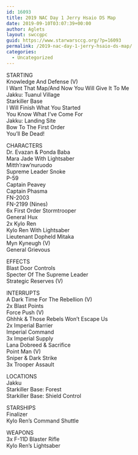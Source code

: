 ```yaml
---
id: 16093
title: 2019 NAC Day 1 Jerry Hsaio DS Map
date: 2019-09-10T03:07:39+00:00
author: Aglets
layout: swccgpc
guid: https://www.starwarsccg.org/?p=16093
permalink: /2019-nac-day-1-jerry-hsaio-ds-map/
categories:
  - Uncategorized
---
```

STARTING  
Knowledge And Defense (V)  
I Want That Map/And Now You Will Give It To Me  
Jakku: Tuanul Village  
Starkiller Base  
I Will Finish What You Started  
You Know What I&#8217;ve Come For  
Jakku: Landing Site  
Bow To The First Order  
You&#8217;ll Be Dead!

CHARACTERS  
Dr. Evazan & Ponda Baba  
Mara Jade With Lightsaber  
Mitth&#8217;raw&#8217;nuruodo  
Supreme Leader Snoke  
P-59  
Captain Peavey  
Captain Phasma  
FN-2003  
FN-2199 (Nines)  
6x First Order Stormtrooper  
General Hux  
2x Kylo Ren  
Kylo Ren With Lightsaber  
Lieutenant Dopheld Mitaka  
Myn Kyneugh (V)  
General Grievous

EFFECTS  
Blast Door Controls  
Specter Of The Supreme Leader  
Strategic Reserves (V)

INTERRUPTS  
A Dark Time For The Rebellion (V)  
2x Blast Points  
Force Push (V)  
Ghhhk & Those Rebels Won&#8217;t Escape Us  
2x Imperial Barrier  
Imperial Command  
3x Imperial Supply  
Lana Dobreed & Sacrifice  
Point Man (V)  
Sniper & Dark Strike  
3x Trooper Assault

LOCATIONS  
Jakku  
Starkiller Base: Forest  
Starkiller Base: Shield Control

STARSHIPS  
Finalizer  
Kylo Ren&#8217;s Command Shuttle

WEAPONS  
3x F-11D Blaster Rifle  
Kylo Ren&#8217;s Lightsaber